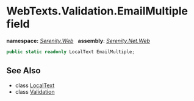 # WebTexts.Validation.EmailMultiple field
**namespace:** *[Serenity.Web](../../README.md#serenity.web-namespace)*   **assembly**: *[Serenity.Net.Web](../../README.md)*

```csharp
public static readonly LocalText EmailMultiple;
```

## See Also

* class [LocalText](../Serenity.Net.Core/../../Serenity/LocalText.md)
* class [Validation](../WebTexts.Validation.md)